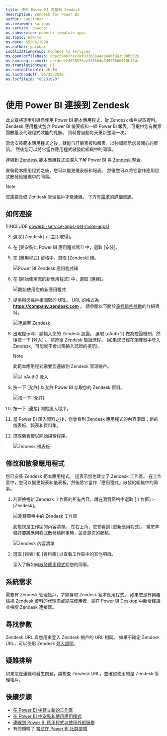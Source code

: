 ```yaml
---
title: 使用 Power BI 連接到 Zendesk
description: Zendesk for Power BI
author: paulinbar
ms.reviewer: sarinas
ms.service: powerbi
ms.subservice: powerbi-template-apps
ms.topic: how-to
ms.date: 05/04/2020
ms.author: painbar
LocalizationGroup: Connect to services
ms.openlocfilehash: 6cac39407cac3af833656a4e94edf9a3c80bbc26
ms.sourcegitcommit: eef4eee24695570ae3186b4d8d99660df16bf54c
ms.translationtype: HT
ms.contentlocale: zh-TW
ms.lasthandoff: 06/23/2020
ms.locfileid: "85231620"
---
```

# <a name="connect-to-zendesk-with-power-bi"></a>使用 Power BI 連接到 Zendesk

此文章將逐步引導您使用 Power BI 範本應用程式，從 Zendesk 帳戶提取資料。 Zendesk 應用程式包含 Power BI 儀表板和一組 Power BI 報表，可提供您有關票證數量及代理程式效能的見解。 資料會自動每天重新整理一次。 

當您安裝範本應用程式之後，就能自訂儀表板和報表，以強調顯示您最關心的資訊。 然後您可以將它當作應用程式散發給組織中的同事。

連線到 [Zendesk 範本應用程式](https://app.powerbi.com/getdata/services/zendesk)或深入了解 Power BI 與 [Zendesk 整合](https://powerbi.microsoft.com/integrations/zendesk)。

安裝範本應用程式之後，您可以變更儀表板和報表。 然後您可以將它當作應用程式散發給組織中的同事。

>[!NOTE]
>您需要具備 Zendesk 管理帳戶才能連線。 下方有[需求](#system-requirements)的詳細資訊。

## <a name="how-to-connect"></a>如何連接

[!INCLUDE [powerbi-service-apps-get-more-apps](../includes/powerbi-service-apps-get-more-apps.md)]

3. 選取 [Zendesk] \> [立即取得]。
4. 在 [要安裝此 Power BI 應用程式嗎?] 中，選取 [安裝]。
4. 在 [應用程式] 窗格中，選取 [Zendesk] 磚。

    ![Power BI Zendesk 應用程式磚](media/service-connect-to-zendesk/power-bi-zendesk-tile.png)

6. 在 [開始使用您的新應用程式] 中，選取 [連線]。

    ![開始使用您的新應用程式](media/service-connect-to-zendesk/power-bi-new-app-connect-get-started.png)

4. 提供與您帳戶相關聯的 URL。 URL 的格式為 **https://company.zendesk.com** 。 請參閱以下關於[尋找這些參數](#finding-parameters)的詳細資料。
   
   ![連線至 Zendesk](media/service-connect-to-zendesk/pbi_zendeskconnect.png)

5. 出現提示時，請輸入您的 Zendesk 認證。  選取 [oAuth 2]  做為驗證機制，然後按一下 [登入] 。 請遵循 Zendesk 驗證流程。 (如果您已經在瀏覽器中登入 Zendesk，可能就不會出現輸入認證的提示)。
   
   > [!NOTE]
   > 此範本應用程式需要您連線到 Zendesk 管理帳戶。 
   > 
   
   ![以 oAuth2 登入](media/service-connect-to-zendesk/pbi_zendesksignin.png)
6. 按一下 [允許]  以允許 Power BI 存取您的 Zendesk 資料。
   
   ![按一下 [允許]](media/service-connect-to-zendesk/zendesk2.jpg)
7. 按一下 [連接]  開始匯入程序。 
8. 當 Power BI 匯入資料之後，您會看到 Zendesk 應用程式的內容清單：新的儀表板、報表和資料集。
9. 選取儀表板以開始探索程序。

    ![Zendesk 儀表板](media/service-connect-to-zendesk/power-bi-zendesk-dashboard.png)
   
## <a name="modify-and-distribute-your-app"></a>修改和散發應用程式

您已安裝 Zendesk 範本應用程式。 這表示您也建立了 Zendesk 工作區。 在工作區中，您可以變更報表和儀表板，然後將它當作「應用程式」散發給組織中的同事。 

1. 若要檢視新 Zendesk 工作區的所有內容，請在瀏覽窗格中選取 [工作區] > [Zendesk]。 

    ![瀏覽窗格中的 Zendesk 工作區](media/service-connect-to-zendesk/power-bi-zendesk-workspace-left-nav.png)

    此檢視是工作區的內容清單。 在右上角，您會看到 [更新應用程式]。 當您準備好要將應用程式散發給同事時，這會是您的起點。 

    ![Zendesk 內容清單](media/service-connect-to-zendesk/power-bi-zendesk-content-list.png)

2. 選取 [報表] 和 [資料集] 以查看工作區中的其他項目。

    深入了解如何[散發應用程式](../collaborate-share/service-create-distribute-apps.md)給您的同事。

## <a name="system-requirements"></a>系統需求
需要有 Zendesk 管理帳戶，才能存取 Zendesk 範本應用程式。 如果您是有興趣檢視 Zendesk 資料的代理商或終端使用者，請在 [Power BI Desktop](desktop-connect-to-data.md) 中新增建議並檢閱 Zendesk 連接器。

## <a name="finding-parameters"></a>尋找參數
Zendesk URL 與您用來登入 Zendesk 帳戶的 URL 相同。 如果不確定 Zendesk URL，可以使用 Zendesk [登入說明](https://www.zendesk.com/login/)。

## <a name="troubleshooting"></a>疑難排解
如果您在連線時發生問題，請檢查 Zendesk URL，並確認使用的是 Zendesk 管理帳戶。

## <a name="next-steps"></a>後續步驟

* [在 Power BI 中建立新的工作區](../collaborate-share/service-create-the-new-workspaces.md)
* [在 Power BI 中安裝和使用應用程式](../consumer/end-user-apps.md)
* [連線到 Power BI 應用程式以使用外部服務](service-connect-to-services.md)
* 有問題嗎？ [嘗試在 Power BI 社群提問](https://community.powerbi.com/)
